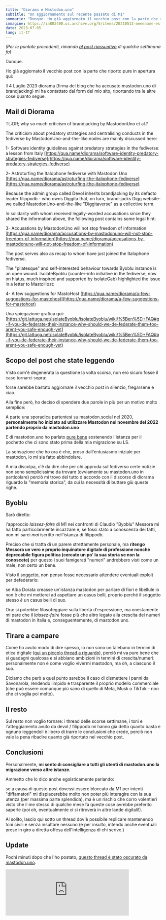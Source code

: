 ```yaml
---
title: "Diorama e Mastodon.uno"
subtitle: "Un aggiornamento sul recente passato di M1"
sommario: "Dunque. Ho già aggiornato il vecchio post con la parte che riporto pure in apertura qui - Il 4 Luglio 2023 diorama (firma del blog che ha accusato mastodon.uno di brandjacking) mi ha contattato dal form del mio sito, riportando tra le altre cose quanto segue..."
immagine: https://ia803400.us.archive.org/5/items/20210513-meneaame-es-it-diggita/astroturfing-is-watching-you.jpg
date: 2023-07-05
lang: it-IT
---
```


_(Per le puntate precedenti, rimando [al post riassuntivo](/posts/ita/mastodon-2023) di qualche settimana fa)_

Dunque.

Ho già aggiornato il vecchio post con la parte che riporto pure in apertura qui:

Il 4 Luglio 2023 diorama (firma del blog che ha accusato mastodon.uno di brandjacking) mi ha contattato dal form del mio sito, riportando tra le altre cose quanto segue.

## Mail di Diorama

TL:DR; why so much criticism of brandjacking by MastodonUno et al.? 

The criticism about predatory strategies and centralising conducts in the fediverse by MastodonUno-and-the-like nodes are mainly discussed here:

1- Software identity guidelines against predatory strategies in the fediverse: a lesson from Italy
[https://qua.name/diorama/software-identity-predatory-strategies-fediverse](https://qua.name/diorama/software-identity-predatory-strategies-fediverse)

2- Astroturfing the Italophone fediverse with Mastodon Uno
[https://qua.name/diorama/astroturfing-the-italophone-fediverse](https://qua.name/diorama/astroturfing-the-italophone-fediverse)

Because the admin group called Devol inherits brandjacking by its defacto leader filippodb - who owns Diggita that, on turn, brand-jacks Digg website- we called MastodonUno-and-the-like "Diggitaverse" as a collective term.

In solidarity with whom received legally-worded accusations since they shared the information above, the following post contains some legal hint:

3- Accusations by MastodonUno will not stop freedom of information
[https://qua.name/diorama/accusations-by-mastodonuno-will-not-stop-freedom-of-information](https://qua.name/diorama/accusations-by-mastodonuno-will-not-stop-freedom-of-information)

The post serves also as recap to whom have just joined the Italophone fediverse.

The "pilatesque" and self-interested behaviour towards Byoblu instance is an open wound. IsolateByoblu (counter-info initiative in the fediverse, now on hiatus, much inspired and supported by isolateGab) highlighted the issue in a letter to MastoHost:

4- A few suggestions for MastoHost
[https://qua.name/diorama/a-few-suggestions-for-mastohost](https://qua.name/diorama/a-few-suggestions-for-mastohost)

Una spiegazione grafica qui:
[https://git.lattuga.net/isolateByoblu/isolateByoblu/wiki/%5Ben%5D+FAQ#q-if-you-de-federate-their-instance-why-should-we-de-federate-them-too-arent-you-safe-enough-yet](https://git.lattuga.net/isolateByoblu/isolateByoblu/wiki/%5Ben%5D+FAQ#q-if-you-de-federate-their-instance-why-should-we-de-federate-them-too-arent-you-safe-enough-yet)

## Scopo del post che state leggendo

Visto com'è degenerata la questione la volta scorsa, non ero sicuro fosse il caso tornarci sopra: 

forse sarebbe bastato aggiornare il vecchio post in silenzio, fregarsene e ciao.

Alla fine però, ho deciso di spendere due parole in più per un motivo molto semplice:

A parte una sporadica partentesi su mastodon.social nel 2020, **personalmente ho iniziato ad utilizzare Mastodon nel novembre del 2022 partendo _proprio_ da mastodon.uno**

E di mastodon.uno ho parlato [pure bene](/posts/ita/mastodon/) sostenendo l'istanza per il pochetto che ci sono stato prima della mia migrazione su LS.

La sensazione che ho ora è che, preso dall'entusiasmo iniziale per mastodon, io mi sia fatto abbindolare. 

A mia discolpa, c'è da dire che per chi approda sul fediverso certe notizie non sono semplicissime da trovare (ovviamente su mastodon.uno in particolare) perciò mi trovo del tutto d'accordo con il discorso di diorama riguardo la "memoria storica", da cui la necessità di buttare giù queste righe.

## Byoblu 

Sarò diretto: 

l'approccio _laissez-faire_ di M1 nei confronti di Claudio "Byoblu" Messora mi ha fatto particolarmente incazzare e, se fossi stato a conoscenza dei fatti, non mi sarei _mai_ iscritto nell'istanza di filippodb. 

Preciso che si tratta di un parere strettamente personale, ma **ritengo Messora un vero e proprio inquinatore digitale di professione nonché deprecabile figura politica (cercate un po' la sua storia se non la conoscete)** per questo i suoi famigerati "numeri" andrebbero visti come un male, non certo un bene.

Visto il soggetto, non penso fosse necessario attendere eventuali exploit per defederarlo: 

se Alba Dorata creasse un'istanza mastodon per parlare di fiori e libellule io non è che mi metterei ad aspettare un casus belli, proprio perché il soggetto stesso _è_ un casus belli di suo.

Ora: si potrebbe filosofeggiare sulla libertà d'espressione, ma onestamente mi pare che il _laissez-faire_ fosse più che altro legato alla crescita dei numeri di mastodon in Italia e, conseguentemente, di mastodon.uno.

## Tirare a campare

Come ho avuto modo di dire spesso, io non sono un talebano in termini di etica digitale ([qui un piccolo thread a riguardo](https://livellosegreto.it/@xabacadabra/110655941634722280)), perciò mi va pure bene che si guadagni qualcosa e si abbiano ambizioni in termini di crescita/numeri: personalmente non è come voglio vivermi mastodon, ma oh, a ciascuno il suo. 

Diciamo che però a quel punto sarebbe il caso di dismettere i panni da Savonarola, rendendo limpido e trasparente il proprio modello commerciale (che può essere comunque più sano di quello di Meta, Musk o TikTok - non che ci voglia poi molto). 

## Il resto 

Sul resto non voglio tornare: i thread delle scorse settimane, i toni e l'atteggiamento avuto da devol / filippodb mi hanno già detto quanto basta e ognuno leggendoli è libero di trarre le conclusioni che crede, perciò non vale la pena ribadire quanto già riportato nel vecchio post. 

## Conclusioni

Personalmente, **mi sento di consigliare a tutti gli utenti di mastodon.uno la migrazione verso altre istanze**. 

Ammetto che lo dico anche egoisticamente parlando: 

se a causa di questo post dovessi essere bloccato da M1 per intenti "diffamatori" mi dispiacerebbe molto non poter più interagire con la sua utenza (per massima parte splendida), ma è un rischio che corro volentieri visto che il me stesso di qualche mese fa queste cose avrebbe preferito saperle (poi oh, eventualmente ci si ritroverà in altre lande digitali!). 

Al solito, lascio qui sotto un thread dov'è possibile replicare mantenendo toni civili e senza insultare nessuno (e per insulto, intendo anche eventuali prese in giro a diretta offesa dell'intelligenza di chi scrive.)

## Update

Pochi minuti dopo che l'ho postato, [questo thread è stato oscurato da mastodon.uno](https://livellosegreto.it/@xabacadabra/110662952875980670).

<iframe src="https://livellosegreto.it/@xabacadabra/110662830871887169/embed" class="mastodon-embed" style="max-width: 100%; border: 0" width="400" allowfullscreen="allowfullscreen"></iframe><script src="https://livellosegreto.it/embed.js" async="async"></script>